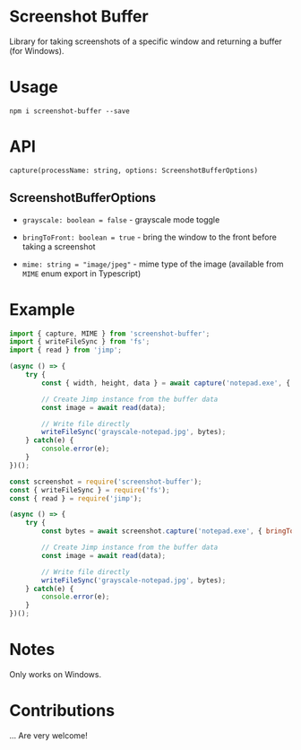 Screenshot Buffer
====

Library for taking screenshots of a specific window and returning a buffer (for Windows).

# Usage

```
npm i screenshot-buffer --save
```

# API

`capture(processName: string, options: ScreenshotBufferOptions)`

## ScreenshotBufferOptions

* `grayscale: boolean = false` - grayscale mode toggle

* `bringToFront: boolean = true` - bring the window to the front before taking a screenshot

* `mime: string = "image/jpeg"` - mime type of the image (available from `MIME` enum export in Typescript)

# Example

```ts
import { capture, MIME } from 'screenshot-buffer';
import { writeFileSync } from 'fs';
import { read } from 'jimp';

(async () => {
	try {
		const { width, height, data } = await capture('notepad.exe', { bringToFront: true, grayscale: true, mime: MIME.PNG });

        // Create Jimp instance from the buffer data
        const image = await read(data);

        // Write file directly
        writeFileSync('grayscale-notepad.jpg', bytes);
	} catch(e) {
		console.error(e);
	}
})();
```

```js
const screenshot = require('screenshot-buffer');
const { writeFileSync } = require('fs');
const { read } = require('jimp');

(async () => {
	try {
		const bytes = await screenshot.capture('notepad.exe', { bringToFront: true, grayscale: true, mime: 'image/png' });

        // Create Jimp instance from the buffer data
        const image = await read(data);

        // Write file directly
        writeFileSync('grayscale-notepad.jpg', bytes);
	} catch(e) {
		console.error(e);
	}
})();
```

# Notes

Only works on Windows.

# Contributions

... Are very welcome!